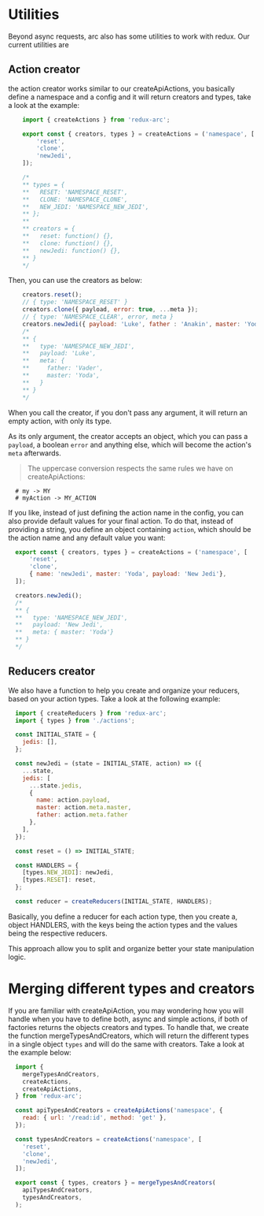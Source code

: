# Utilities

Beyond async requests, arc also has some utilities to work with redux.
Our current utilities are

## Action creator
the action creator works similar to our createApiActions, you basically define a namespace and a config and it will return creators and types, take a look at the example:

```js
    import { createActions } from 'redux-arc';

    export const { creators, types } = createActions = ('namespace', [
        'reset',
        'clone',
        'newJedi',
    ]);

    /*
    ** types = {
    **   RESET: 'NAMESPACE_RESET',
    **   CLONE: 'NAMESPACE_CLONE',
    **   NEW_JEDI: 'NAMESPACE_NEW_JEDI',
    ** };
    **
    ** creators = {
    **   reset: function() {},
    **   clone: function() {},
    **   newJedi: function() {},
    ** }
    */
```

Then, you can use the creators as below:

```js
    creators.reset();
    // { type: 'NAMESPACE_RESET' }
    creators.clone({ payload, error: true, ...meta });
    // { type: 'NAMESPACE_CLEAR', error, meta }
    creators.newJedi({ payload: 'Luke', father : 'Anakin', master: 'Yoda' })
    /*
    ** {
    **   type: 'NAMESPACE_NEW_JEDI',
    **   payload: 'Luke',
    **   meta: {
    **     father: 'Vader',
    **     master: 'Yoda',
    **   }
    ** }
    */
```

When you call the creator, if you don't pass any argument, it will return an empty action, with only its type.

As its only argument, the creator accepts an object, which you can pass a `payload`, a boolean `error` and anything else, which will become the action's `meta` afterwards.

> The uppercase conversion respects the same rules we have on createApiActions:

```
  # my -> MY
  # myAction -> MY_ACTION
```

If you like, instead of just defining the action name in the config, you can also provide default values for your final action. To do that, instead of providing a string, you define an object containing `action`, which should be the action name and any default value you want:

```js
  export const { creators, types } = createActions = ('namespace', [
      'reset',
      'clone',
      { name: 'newJedi', master: 'Yoda', payload: 'New Jedi'},
  ]);

  creators.newJedi();
  /*
  ** {
  **   type: 'NAMESPACE_NEW_JEDI',
  **   payload: 'New Jedi',
  **   meta: { master: 'Yoda'}
  ** }
  */
```


## Reducers creator
We also have a function to help you create and organize your reducers, based on your action types. Take a look at the following example:

```js
  import { createReducers } from 'redux-arc';
  import { types } from './actions';

  const INITIAL_STATE = {
    jedis: [],
  };

  const newJedi = (state = INITIAL_STATE, action) => ({
    ...state,
    jedis: [
      ...state.jedis,
      {
        name: action.payload,
        master: action.meta.master,
        father: action.meta.father
      },
    ],
  });

  const reset = () => INITIAL_STATE;

  const HANDLERS = {
    [types.NEW_JEDI]: newJedi,
    [types.RESET]: reset,
  };

  const reducer = createReducers(INITIAL_STATE, HANDLERS);

```

Basically, you define a reducer for each action type, then you create a, object HANDLERS, with the keys being the action types and the values being the respective reducers.

This approach allow you to split and organize better your state manipulation logic.


# Merging different types and creators
If you are familiar with createApiAction, you may wondering how you will handle when you have to define both, async and simple actions, if both of factories returns the objects creators and types.
To handle that, we create the function mergeTypesAndCreators, which will return the different types in a single object `types` and will do the same with creators. Take a look at the example below:

```js
  import {
    mergeTypesAndCreators,
    createActions,
    createApiActions,
  } from 'redux-arc';

  const apiTypesAndCreators = createApiActions('namespace', {
    read: { url: '/read:id', method: 'get' },
  });

  const typesAndCreators = createActions('namespace', [
    'reset',
    'clone',
    'newJedi',
  ]);

  export const { types, creators } = mergeTypesAndCreators(
    apiTypesAndCreators,
    typesAndCreators,
  );
```



